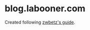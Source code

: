 # blog.labooner.com

Created following [zwbetz's guide](https://zwbetz.com/make-a-hugo-blog-from-scratch/).
